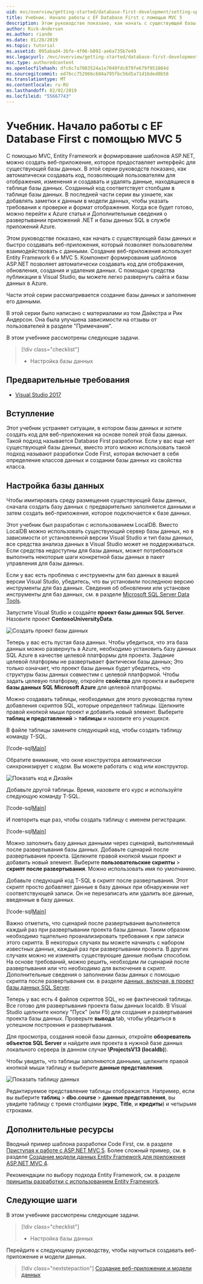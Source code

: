 ```yaml
---
uid: mvc/overview/getting-started/database-first-development/setting-up-database
title: Учебник. Начало работы с EF Database First с помощью MVC 5
description: Этом руководстве показано, как начать с существующей базы данных и быстро создавать веб-приложения, который позволяет пользователям взаимодействовать с данными.
author: Rick-Anderson
ms.author: riande
ms.date: 01/28/2019
ms.topic: tutorial
ms.assetid: 095abad4-3bfe-4f06-b092-ae6a735b7e49
msc.legacyurl: /mvc/overview/getting-started/database-first-development/setting-up-database
msc.type: authoredcontent
ms.openlocfilehash: dfc6c7a7083524a1e7049fdc879fe679f951084d
ms.sourcegitcommit: ed76cc752966c604a795fbc56d5a71d16ded0b58
ms.translationtype: MT
ms.contentlocale: ru-RU
ms.lasthandoff: 02/02/2019
ms.locfileid: "55667743"
---
```

# <a name="tutorial-get-started-with-ef-database-first-using-mvc-5"></a>Учебник. Начало работы с EF Database First с помощью MVC 5

С помощью MVC, Entity Framework и формирование шаблонов ASP.NET, можно создать веб-приложение, которое предоставляет интерфейс для существующей базы данных. В этой серии руководств показано, как автоматически создавать код, позволяющий пользователям для отображения, изменения и создавать и удалять данные, находящиеся в таблице базы данных. Созданный код соответствует столбцам в таблице базы данных. В последней части серии вы узнаете, как добавлять заметки к данным в модели данных, чтобы указать требования к проверке и формат отображения. Когда все будет готово, можно перейти к Azure статья и Дополнительные сведения о развертывании приложений .NET и базы данных SQL в службе приложений Azure.

Этом руководстве показано, как начать с существующей базы данных и быстро создавать веб-приложения, который позволяет пользователям взаимодействовать с данными. Создание веб-приложения использует Entity Framework 6 и MVC 5. Компонент формирования шаблонов ASP.NET позволяет автоматически создавать код для отображения, обновления, создания и удаления данных. С помощью средства публикации в Visual Studio, вы можете легко развернуть сайта и базы данных в Azure.

Части этой серии рассматривается создание базы данных и заполнение его данными.

В этой серии было написано с материалами из том Дайкстра и Рик Андерсон. Она была улучшена зависимости на отзывы от пользователей в разделе "Примечания".

В этом учебнике рассмотрены следующие задачи.

> [!div class="checklist"]
> * Настройка базы данных

## <a name="prerequisites"></a>Предварительные требования

* [Visual Studio 2017](https://visualstudio.microsoft.com/downloads/?utm_medium=microsoft&utm_source=docs.microsoft.com&utm_campaign=button+cta&utm_content=download+vs2017)

## <a name="introduction"></a>Вступление

Этот учебник устраняет ситуации, в котором базы данных и хотите создать код для веб-приложения на основе полей этой базы данных. Такой подход называется Database First разработки. Если у вас еще нет существующей базы данных, вместо этого можно использовать такой подход называют разработки Code First, которая включает в себя определение классов данных и создании базы данных из свойства класса.

## <a name="set-up-the-database"></a>Настройка базы данных

Чтобы имитировать среду размещения существующей базы данных, сначала создать базу данных с предварительно заполняется данными и затем создать веб-приложения, которое подключается к базе данных.

Этот учебник был разработан с использованием LocalDB. Вместо LocalDB можно использовать существующий сервер базы данных, но в зависимости от установленной версии Visual Studio и тип базы данных, все средства анализа данных в Visual Studio может не поддерживаться. Если средства недоступны для базы данных, может потребоваться выполнить некоторые шаги конкретной базы данных в пакет управления для базы данных.

Если у вас есть проблема с инструменты для баз данных в вашей версии Visual Studio, убедитесь, что вы установили последнюю версию инструменты для баз данных. Сведения об обновлении или установке инструменты для баз данных, см. в разделе [Microsoft SQL Server Data Tools](https://msdn.microsoft.com/data/hh297027).

Запустите Visual Studio и создайте **проект базы данных SQL Server**. Назовите проект **ContosoUniversityData**.

![Создать проект базы данных](setting-up-database/_static/image1.png)

Теперь у вас есть пустая база данных. Чтобы убедиться, что эта база данных можно развернуть в Azure, необходимо установить базу данных SQL Azure в качестве целевой платформы для проекта. Задание целевой платформы не развертывает фактически базы данных; Это только означает, что проект базы данных будет убедитесь, что структуры базы данных совместим с целевой платформой. Чтобы задать целевую платформу, откройте **свойства** для проекта и выберите **базы данных SQL Microsoft Azure** для целевой платформы.

Можно создавать таблицы, необходимых для этого руководства путем добавления скриптов SQL, которые определяют таблицы. Щелкните правой кнопкой мыши проект и добавить новый элемент. Выберите **таблиц и представлений** > **таблицы** и назовите его *учащихся*.

В файле таблицы замените следующий код, чтобы создать таблицу команду T-SQL.

[!code-sql[Main](setting-up-database/samples/sample1.sql)]

Обратите внимание, что окне конструктора автоматически синхронизирует с кодом. Вы можете работать с код или конструктор.

![Показать код и Дизайн](setting-up-database/_static/image5.png)

Добавьте другой таблицы. Время, назовите его курс и используйте следующую команду T-SQL.

[!code-sql[Main](setting-up-database/samples/sample2.sql)]

И повторить еще раз, чтобы создать таблицу с именем регистрации.

[!code-sql[Main](setting-up-database/samples/sample3.sql)]

Можно заполнить базу данных данными через сценарий, выполняемый после развертывания базы данных. Добавьте сценарий после развертывания проекта. Щелкните правой кнопкой мыши проект и добавить новый элемент. Выберите **пользовательские скрипты** > **скрипт после развертывания**. Можно использовать имя по умолчанию.

Добавьте следующий код T-SQL в скрипт после развертывания. Этот скрипт просто добавляет данные в базу данных при обнаружении нет соответствующей записи. Он не перезаписать или удалить все данные, введенные в базу данных.

[!code-sql[Main](setting-up-database/samples/sample4.sql)]

Важно отметить, что сценарий после развертывания выполняется каждый раз при развертывании проекта базы данных. Таким образом необходимо тщательно проанализировать требования к при записи этого скрипта. В некоторых случаях вы можете начинать с набором известных данных, каждый раз при развертывании проекта. В других случаях можно не изменять существующие данные любым способом. На основе требований, можно решить, необходим ли сценарий после развертывания или что необходимо для включения в скрипт. Дополнительные сведения о заполнении базы данных с помощью скрипта после развертывания см. в разделе [данных, включая, в проект базы данных SQL Server](https://blogs.msdn.com/b/ssdt/archive/2012/02/02/including-data-in-an-sql-server-database-project.aspx).

Теперь у вас есть 4 файлов скриптов SQL, но не фактический таблицы. Все готово для развертывания проекта базы данных localdb. В Visual Studio щелкните кнопку "Пуск" (или F5) для создания и развертывания проекта базы данных. Проверьте **вывода** tab, чтобы убедиться в успешном построения и развертывания.

Для просмотра, создания новой базы данных, откройте **обозреватель объектов SQL Server** и найдите имя проекта в нужной базе данных локального сервера (в данном случае **\ProjectsV13 (localdb)**).

Чтобы увидеть, что таблицы заполняются данными, щелкните правой кнопкой мыши таблицу и выберите **данные представления**.

![Показать таблицу данных](setting-up-database/_static/image9.png)

Редактируемое представление таблицы отображается. Например, если вы выберите **таблиц** > **dbo.course** > **данные представления**, вы увидите таблицу с тремя столбцами (**курс**, **Title**, и **кредиты**) и четырьмя строками.

## <a name="additional-resources"></a>Дополнительные ресурсы

Вводный пример шаблона разработки Code First, см. в разделе [Приступая к работе с ASP.NET MVC 5](../introduction/getting-started.md). Более сложный пример, см. в разделе [Создание модели данных Entity Framework для приложения ASP.NET MVC 4](../getting-started-with-ef-using-mvc/creating-an-entity-framework-data-model-for-an-asp-net-mvc-application.md).

Рекомендации по выбору подхода Entity Framework, см. в разделе [принципы разработки с использованием Entity Framework](https://msdn.microsoft.com/library/ms178359.aspx#dbfmfcf).

## <a name="next-steps"></a>Следующие шаги

В этом учебнике рассмотрены следующие задачи.

> [!div class="checklist"]
> * Настройка базы данных

Перейдите к следующему руководству, чтобы научиться создавать веб-приложение и модели данных.
> [!div class="nextstepaction"]
> [Создание веб-приложение и модели данных](creating-the-web-application.md)
